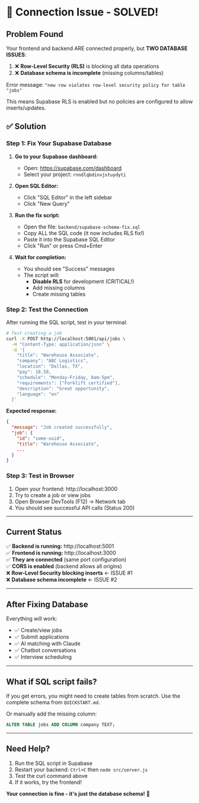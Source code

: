# 🐛 Connection Issue - SOLVED!

## Problem Found

Your frontend and backend ARE connected properly, but **TWO DATABASE ISSUES**:

1. ❌ **Row-Level Security (RLS)** is blocking all data operations
2. ❌ **Database schema is incomplete** (missing columns/tables)

Error message: `"new row violates row-level security policy for table "jobs"`

This means Supabase RLS is enabled but no policies are configured to allow inserts/updates.

## ✅ Solution

### Step 1: Fix Your Supabase Database

1. **Go to your Supabase dashboard:**

   - Open: https://supabase.com/dashboard
   - Select your project: `rnndlqbdinvjstuydyti`

2. **Open SQL Editor:**

   - Click "SQL Editor" in the left sidebar
   - Click "New Query"

3. **Run the fix script:**

   - Open the file: `backend/supabase-schema-fix.sql`
   - Copy ALL the SQL code (it now includes RLS fix!)
   - Paste it into the Supabase SQL Editor
   - Click "Run" or press Cmd+Enter

4. **Wait for completion:**
   - You should see "Success" messages
   - The script will:
     - **Disable RLS** for development (CRITICAL!)
     - Add missing columns
     - Create missing tables

### Step 2: Test the Connection

After running the SQL script, test in your terminal:

```bash
# Test creating a job
curl -X POST http://localhost:5001/api/jobs \
  -H "Content-Type: application/json" \
  -d '{
    "title": "Warehouse Associate",
    "company": "ABC Logistics",
    "location": "Dallas, TX",
    "pay": 18.50,
    "schedule": "Monday-Friday, 8am-5pm",
    "requirements": ["Forklift certified"],
    "description": "Great opportunity",
    "language": "en"
  }'
```

**Expected response:**

```json
{
  "message": "Job created successfully",
  "job": {
    "id": "some-uuid",
    "title": "Warehouse Associate",
    ...
  }
}
```

### Step 3: Test in Browser

1. Open your frontend: http://localhost:3000
2. Try to create a job or view jobs
3. Open Browser DevTools (F12) → Network tab
4. You should see successful API calls (Status 200)

---

## Current Status

✅ **Backend is running:** http://localhost:5001  
✅ **Frontend is running:** http://localhost:3000  
✅ **They are connected** (same port configuration)  
✅ **CORS is enabled** (backend allows all origins)  
❌ **Row-Level Security blocking inserts** ← ISSUE #1  
❌ **Database schema incomplete** ← ISSUE #2

---

## After Fixing Database

Everything will work:

- ✅ Create/view jobs
- ✅ Submit applications
- ✅ AI matching with Claude
- ✅ Chatbot conversations
- ✅ Interview scheduling

---

## What if SQL script fails?

If you get errors, you might need to create tables from scratch. Use the complete schema from `QUICKSTART.md`.

Or manually add the missing column:

```sql
ALTER TABLE jobs ADD COLUMN company TEXT;
```

---

## Need Help?

1. Run the SQL script in Supabase
2. Restart your backend: `Ctrl+C` then `node src/server.js`
3. Test the curl command above
4. If it works, try the frontend!

**Your connection is fine - it's just the database schema!** 🎉
